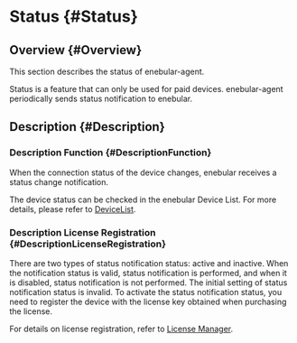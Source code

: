 # Status {#Status}

## Overview {#Overview}

This section describes the status of enebular-agent.

Status is a feature that can only be used for paid devices.
enebular-agent periodically sends status notification to enebular.

## Description {#Description}

### Description Function {#DescriptionFunction}

When the connection status of the device changes, enebular receives a status change notification.

The device status can be checked in the enebular Device List.
For more details, please refer to [DeviceList](../Device/DeviceList.md).

### Description License Registration {#DescriptionLicenseRegistration}

There are two types of status notification status: active and inactive.
When the notification status is valid, status notification is performed, and when it is disabled, status notification is not performed.
The initial setting of status notification status is invalid.
To activate the status notification status, you need to register the device with the license key obtained when purchasing the license.

For details on license registration, refer to [License Manager](../Device/LicenseManager.md).
